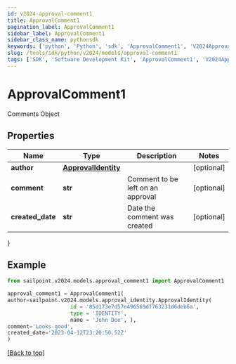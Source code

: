 ```yaml
---
id: v2024-approval-comment1
title: ApprovalComment1
pagination_label: ApprovalComment1
sidebar_label: ApprovalComment1
sidebar_class_name: pythonsdk
keywords: ['python', 'Python', 'sdk', 'ApprovalComment1', 'V2024ApprovalComment1'] 
slug: /tools/sdk/python/v2024/models/approval-comment1
tags: ['SDK', 'Software Development Kit', 'ApprovalComment1', 'V2024ApprovalComment1']
---
```


# ApprovalComment1

Comments Object

## Properties

Name | Type | Description | Notes
------------ | ------------- | ------------- | -------------
**author** | [**ApprovalIdentity**](approval-identity) |  | [optional] 
**comment** | **str** | Comment to be left on an approval | [optional] 
**created_date** | **str** | Date the comment was created | [optional] 
}

## Example

```python
from sailpoint.v2024.models.approval_comment1 import ApprovalComment1

approval_comment1 = ApprovalComment1(
author=sailpoint.v2024.models.approval_identity.ApprovalIdentity(
                    id = '85d173e7d57e496569df763231d6deb6a', 
                    type = 'IDENTITY', 
                    name = 'John Doe', ),
comment='Looks good',
created_date='2023-04-12T23:20:50.52Z'
)

```
[[Back to top]](#) 

